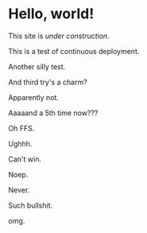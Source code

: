 Hello, world!
=============

This site is _under construction_.

This is a test of continuous deployment.

Another silly test.

And third try's a charm?

Apparently not.

Aaaaand a 5th time now???

Oh FFS.

Ughhh.

Can't win.

Noep.

Never.

Such bullshit.

omg.
